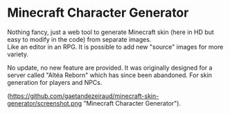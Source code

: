 # Minecraft Character Generator

Nothing fancy, just a web tool to generate Minecraft skin (here in HD but easy to modify in the code) from separate images.   
Like an editor in an RPG. It is possible to add new "source" images for more variety.

No update, no new feature are provided. It was originally designed for a server called "Altéa Reborn" which has since been abandoned. For skin generation for players and NPCs.

(https://github.com/gaetandezeiraud/minecraft-skin-generator/screenshot.png "Minecraft Character Generator").